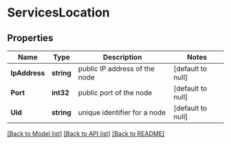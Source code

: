 # ServicesLocation

## Properties
Name | Type | Description | Notes
------------ | ------------- | ------------- | -------------
**IpAddress** | **string** | public IP address of the node | [default to null]
**Port** | **int32** | public port of the node | [default to null]
**Uid** | **string** | unique identifier for a node | [default to null]

[[Back to Model list]](../README.md#documentation-for-models) [[Back to API list]](../README.md#documentation-for-api-endpoints) [[Back to README]](../README.md)


